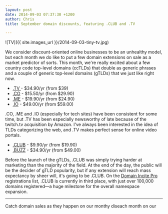 ```yaml
---
layout: post
date: 2014-09-03 07:37:30 +1200
author: Chris
title: September domain discounts, featuring .CLUB and .TV

---
```


<!-- excerpt -->

![TV]({{ site.images_url }}/2014-09-03-tiny-tv.jpg)

We consider discount-oriented online businesses to be an unhealthy model, but each month we do like to put a few domain extensions on sale as a market predictor of sorts. This month, we're really excited about a few country code top-level domains (ccTLDs) that double as generic phrases and a couple of generic top-level domains (gTLDs) that we just like right now.

<!-- /excerpt -->

+ [.TV ](https://iwantmyname.com/domains/tv-tuvaluan-domain-name-registration-for-tuvalu)-  $34.90/yr (from $39)
+ [.CO](https://iwantmyname.com/domains/co-colombian-domain-name-registration-for-colombia) -  $15.50/yr (from $29.90)
+ [.ME](https://iwantmyname.com/domains/me-montenegrean-domain-name-registration-for-montenegro) - $19.90/yr (from $24.90)
+ [.IO](https://iwantmyname.com/domains/io-domain-name-registration-for-british-indian-ocean-territory) - $49.00/yr (from $59.00)

.CO, .ME and .IO (especially for tech sites) have been consistent for some time, but .TV has been especially newsworthy of late because of the twitch.tv acquisition by Amazon. I've always been interested in the idea of TLDs categorizing the web, and .TV makes perfect sense for online video portals.

+ [.CLUB](https://iwantmyname.com/domains/dot-club) - $9.90/yr (from $19.90)
+ [.BUZZ](https://iwantmyname.com/domains/dot-buzz) - $34.90/yr (from $49.00)

Before the launch of the gTLDs, .CLUB was simply trying harder at marketing than the majority of the field. At the end of the day, the public will be the decider of gTLD popularity, but if any extension will reach mass expectancy by sheer will, it's going to be .CLUB. On the [Domain Incite Pro](http://domainincite.com/pro/new-gtld-zone-file-report/) registrations list, .CLUB is currently in third place, with just over 100,000 domains registered—a huge milestone for the overall namespace expansion.  

***

Catch domain sales as they happen on our monthy diseach month on our 
